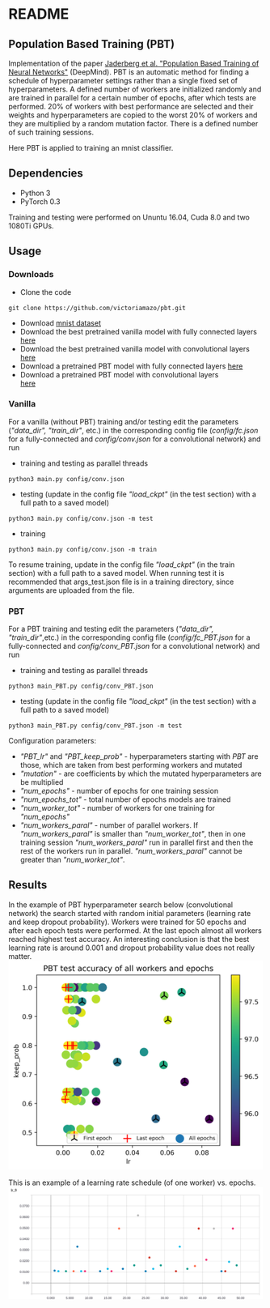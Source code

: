 # README

## Population Based Training (PBT)  
Implementation of the paper [Jaderberg et al. "Population Based Training of Neural Networks"](https://arxiv.org/abs/1711.09846) (DeepMind).
PBT is an automatic method for finding a schedule of hyperparameter settings rather than a single fixed 
set of hyperparameters. A defined number of workers are initialized randomly and 
are trained in parallel for a 
certain number of epochs, after which tests are performed. 20% of workers with best 
performance are selected and their weights and hyperparameters are  copied 
to the worst 20% of workers and they are multiplied by a random mutation factor. 
There is a defined number of such training sessions.

Here PBT is applied to training an mnist classifier.

## Dependencies
- Python 3
- PyTorch 0.3

Training and testing were performed on Ununtu 16.04, Cuda 8.0 and two 1080Ti GPUs.



## Usage

### Downloads
- Clone the code
```
git clone https://github.com/victoriamazo/pbt.git
```
- Download [mnist dataset](https://drive.google.com/open?id=1_mOZwOuuMHF7Ihzrrb30RdAfgnOspHQN)
- Download the best pretrained vanilla model with fully connected layers 
[here](https://drive.google.com/open?id=17bDCJRXh8SSupTFdehI1qX5h1AYFD1ec) 
- Download the best pretrained vanilla model with convolutional layers 
[here](https://drive.google.com/open?id=1OzW-Irh_LWbqYvSsDD5FZdvJvKI2-KYq)
- Download a pretrained PBT model with fully connected layers 
 [here](https://drive.google.com/open?id=1hlULxaPINOqpZoaTIKw83T3EUNdbipty)
- Download a pretrained PBT model with convolutional layers  
[here](https://drive.google.com/open?id=1TcTZr7IxCzarZ-tsV68tWSAhAZ8dul81)

### Vanilla 
For a vanilla (without PBT) training and/or testing edit the parameters (*"data_dir", 
"train_dir"*, etc.) in the corresponding config file (*config/fc.json* for a 
fully-connected and *config/conv.json* for a convolutional network) 
and run
- training and testing as parallel threads
```
python3 main.py config/conv.json 
```
- testing (update in the config file *"load_ckpt"* (in the test section) with a 
full path to a saved model)
```
python3 main.py config/conv.json -m test
```
- training
```
python3 main.py config/conv.json -m train
```
To resume training, update in the config file *"load_ckpt"* (in the train section) with a full 
path to a saved model.
When running test it is recommended that args_test.json file is in a training directory,
since arguments are uploaded from the file. 



### PBT 
For a PBT training and testing edit the parameters (*"data_dir", "train_dir"*,etc.)
in the corresponding config file (*config/fc_PBT.json* for a 
fully-connected and *config/conv_PBT.json* for a convolutional network) and run
- training and testing as parallel threads
```
python3 main_PBT.py config/conv_PBT.json 
```
- testing (update in the config file *"load_ckpt"* (in the test section) with a full path to a saved model)
```
python3 main_PBT.py config/conv_PBT.json -m test
```

Configuration parameters:
- *"PBT_lr"* and *"PBT_keep_prob"* - hyperparameters starting with *PBT* are those,
    which are taken from best performing workers and mutated
- *"mutation"* - are coefficients by which the mutated hyperparameters are 
be multiplied
- *"num_epochs"* - number of epochs for one training session
- *"num_epochs_tot"* - total number of epochs models are trained
- *"num_worker_tot"* - number of workers for one training for *"num_epochs"*
- *"num_workers_paral"* - number of parallel workers. If *"num_workers_paral"* is 
smaller than *"num_worker_tot"*, then in one training session *"num_workers_paral"* 
run in parallel first and then the rest of the workers run in parallel. 
*"num_workers_paral"* cannot be greater than *"num_worker_tot"*.


## Results

In the example of PBT hyperparameter search below (convolutional network) 
the search started with random initial 
parameters (learning rate and keep dropout probability). Workers were trained for 50 epochs
and after each epoch tests were performed. At the last epoch almost all workers 
reached highest test accuracy. An interesting conclusion is that the best learning
rate is around 0.001 and dropout probability value does not really matter.    
![alt-text-1](https://github.com/victoriamazo/pbt/blob/master/images/results.png "title-1") 

This is an example of a learning rate schedule (of one worker) vs. epochs.
![alt-text-2](https://github.com/victoriamazo/pbt/blob/master/images/lr.png "title-2") 